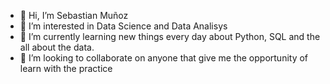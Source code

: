 - 👋 Hi, I’m Sebastian Muñoz
- 👀 I’m interested in Data Science and Data Analisys
- 🌱 I’m currently learning new things every day about Python, SQL and the all about the data.
- 💞️ I’m looking to collaborate on anyone that give me the opportunity of learn with the practice

<!---
johansmunoz/johansmunoz is a ✨ special ✨ repository because its `README.md` (this file) appears on your GitHub profile.
You can click the Preview link to take a look at your changes.
--->
